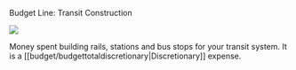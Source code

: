 Budget Line: Transit Construction

![](docs/images/transit01.png)

Money spent building rails, stations and bus stops for your transit system. It is a [[budget/budgettotaldiscretionary|Discretionary]] expense.

